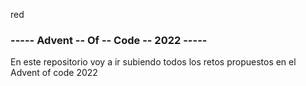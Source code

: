 red <h3> ----- Advent -- Of -- Code -- 2022 ----- </h3>

<p> En este repositorio voy a ir subiendo todos los retos propuestos en el Advent of code 2022 </p>
